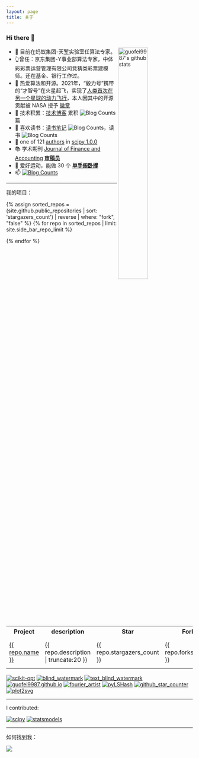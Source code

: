```yaml
---
layout: page
title: 关于
---
```






### Hi there 👋

<a href="https://www.guofei.site/2019/08/31/github_star_counter.html"><img align="right" alt="guofei9987's github stats" width="40%" src="https://github-profile-trophy.vercel.app/?username=guofei9987&title=Stars,Followers&row=1&column=2"></a>


- 👯 目前在蚂蚁集团-天堑实验室任算法专家。
- 👆曾任：京东集团-Y事业部算法专家，中体彩彩票运营管理有限公司竞猜类彩票建模师。还在基金、银行工作过。
- 🧮 热爱算法和开源。2021年，“毅力号”携带的“才智号”在火星起飞，实现了[人类首次在另一个星球的动力飞行](https://github.com/readme/featured/nasa-ingenuity-helicopter)，本人因其中的开源贡献被 NASA 授予 [徽章](https://github.com/guofei9987?achievement=mars-2020-contributor&tab=achievements)
- 🔭 技术积累：[技术博客](https://www.guofei.site/) 累积 <img alt="Blog Counts" src="https://www.guofei.site/pages/blog_cnt.svg"> 篇
- 📖 喜欢读书：[读书笔记](https://www.guofei.site/reading/#/) <img alt="Blog Counts" src="https://www.guofei.site/reading/media/reading_words.svg">，读书 <img alt="Blog Counts" src="https://www.guofei.site/guofei9987/data/book_cnt.svg">
- 🤔 one of 121 [authors](https://github.com/scipy/scipy/issues/7798) in [scipy 1.0.0](https://github.com/scipy/scipy/releases/tag/v1.0.0)
- 📚 学术期刊 [Journal of Finance and Accounting](http://www.sciencepublishinggroup.com/journal/index?journalid=171) **[审稿员](https://www.guofei.site/pages/certification.html#Reviewer)**
- 🏃 爱好运动，能做 30 个 <b><a href="https://www.bilibili.com/video/BV1L64y1t7Ef/" target="_blank">单手俯卧撑</a></b>
- 📫 <a href="https://www.zhihu.com/people/guo-fei-16-12/answers/by_votes" target="_blank"><img alt="Blog Counts" src="https://www.guofei.site/guofei9987/zhihu.svg"></a>


<!-- - 🌱 历史工作经历：京东集团Y事业部（动态定价算法） -->

-------------------

我的项目：

<table>
<tr>
  <th>Project</th>
  <th>description</th>
  <th>Star</th>
  <th>Fork</th>
  <th>Last Updated</th>
  <th>language</th>
</tr>

{% assign sorted_repos = (site.github.public_repositories | sort: 'stargazers_count') | reverse | where: "fork", "false" %}
{% for repo in sorted_repos | limit: site.side_bar_repo_limit %}
<tr>
  <td><a href="{{ repo.html_url }}">{{ repo.name }}</a></td>
  <td>{{ repo.description | truncate:20 }}</td>
  <td>{{ repo.stargazers_count }}</td>
  <td>{{ repo.forks_count }}</td>
  <td>{{ repo.updated_at | date: '%Y-%m-%d' }}</td>
  <td>{{ repo.language }}</td>
</tr>
{% endfor %}
</table>



[![scikit-opt](https://github-readme-stats.vercel.app/api/pin/?username=guofei9987&repo=scikit-opt&theme=radical)](https://github.com/guofei9987/scikit-opt)
[![blind_watermark](https://github-readme-stats.vercel.app/api/pin/?username=guofei9987&repo=blind_watermark&theme=radical)](https://github.com/guofei9987/blind_watermark)
[![text_blind_watermark](https://github-readme-stats.vercel.app/api/pin/?username=guofei9987&repo=text_blind_watermark&theme=radical)](https://github.com/guofei9987/text_blind_watermark)
[![guofei9987.github.io](https://github-readme-stats.vercel.app/api/pin/?username=guofei9987&repo=guofei9987.github.io&theme=radical)](https://github.com/guofei9987/guofei9987.github.io)
[![fourier_artist](https://github-readme-stats.vercel.app/api/pin/?username=guofei9987&repo=fourier_artist&theme=radical)](https://github.com/guofei9987/fourier_artist)
[![pyLSHash](https://github-readme-stats.vercel.app/api/pin/?username=guofei9987&repo=pyLSHash&theme=radical)](https://github.com/guofei9987/pyLSHash)
[![github_star_counter](https://github-readme-stats.vercel.app/api/pin/?username=guofei9987&repo=github_star_counter&theme=radical)](https://github.com/guofei9987/github_star_counter)
[![plot2svg](https://github-readme-stats.vercel.app/api/pin/?username=guofei9987&repo=plot2svg&theme=radical)](https://github.com/guofei9987/plot2svg)



-------------------

I contributed:

[![scipy](https://github-readme-stats.vercel.app/api/pin/?username=scipy&repo=scipy&theme=radical)](https://github.com/scipy/scipy)
[![statsmodels](https://github-readme-stats.vercel.app/api/pin/?username=statsmodels&repo=statsmodels&theme=radical)](https://github.com/guofei9987/statsmodels)

---------------------



如何找到我：  

[<i class="fa fa-github fa-lg" style="color:#16a095;font-size:70px;"></i>](https://github.com/guofei9987/)

![](http://www.guofei.site/public/donate/qr_wechat.jpg)
